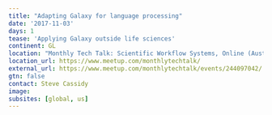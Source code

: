 ```yaml
---
title: "Adapting Galaxy for language processing"
date: '2017-11-03'
days: 1
tease: 'Applying Galaxy outside life sciences'
continent: GL
location: "Monthly Tech Talk: Scientific Workflow Systems, Online (Australia)"
location_url: https://www.meetup.com/monthlytechtalk/
external_url: https://www.meetup.com/monthlytechtalk/events/244097042/
gtn: false
contact: Steve Cassidy
image: 
subsites: [global, us]
---
```

